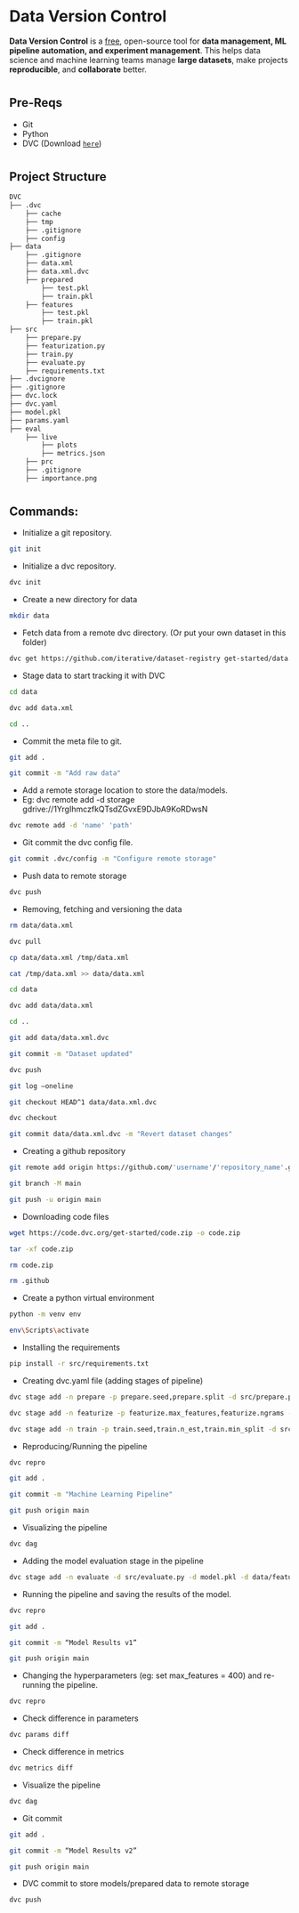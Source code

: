 #
# Data Version Control
<p><strong>Data Version Control</strong> is a <a href="https://github.com/iterative/dvc/blob/master/LICENSE">free</a>, open-source tool for <strong>data management,
ML pipeline automation, and experiment management</strong>. This helps
data science and machine learning teams manage <strong>large datasets</strong>, make projects
<strong>reproducible</strong>, and <strong>collaborate</strong> better.</p>

#
## Pre-Reqs

- Git
- Python
- DVC (Download <a href='https://dvc.org/'>`here`</a>)

#
## Project Structure
```bash
DVC
├── .dvc 
    ├── cache 
    ├── tmp 
    ├── .gitignore 
    ├── config
├── data 
    ├── .gitignore 
    ├── data.xml 
    ├── data.xml.dvc 
    ├── prepared 
        ├── test.pkl 
        ├── train.pkl 
    ├── features 
        ├── test.pkl 
        ├── train.pkl 
├── src 
    ├── prepare.py 
    ├── featurization.py
    ├── train.py 
    ├── evaluate.py
    ├── requirements.txt
├── .dvcignore
├── .gitignore
├── dvc.lock
├── dvc.yaml
├── model.pkl
├── params.yaml
├── eval
    ├── live
        ├── plots
        ├── metrics.json
    ├── prc
    ├── .gitignore
    ├── importance.png

```
#
## Commands:

- Initialize a git repository.
```bash
git init
```
- Initialize a dvc repository.
```bash
dvc init
```
- Create a new directory for data
```bash
mkdir data
```
- Fetch data from a remote dvc directory. (Or put your own dataset in this folder)
```bash
dvc get https://github.com/iterative/dataset-registry get-started/data.xml -o data/data.xml
```
- Stage data to start tracking it with DVC
```bash
cd data
```
```bash
dvc add data.xml
```
```bash
cd ..
```
- Commit the meta file to git. 
```bash
git add .
```
```bash
git commit -m "Add raw data"
```
- Add a remote storage location to store the data/models.
- Eg: dvc remote add -d storage gdrive://1YrgIhmczfkQTsdZGvxE9DJbA9KoRDwsN
```bash
dvc remote add -d 'name' 'path'
```
- Git commit the dvc config file.
```bash
git commit .dvc/config -m "Configure remote storage"
```
- Push data to remote storage
```bash
dvc push
```
- Removing, fetching and versioning the data
```bash
rm data/data.xml
```
```bash
dvc pull
```
```bash
cp data/data.xml /tmp/data.xml
```
```bash
cat /tmp/data.xml >> data/data.xml
```
```bash
cd data
```
```bash
dvc add data/data.xml
```
```bash
cd ..
```
```bash
git add data/data.xml.dvc
```
```bash
git commit -m "Dataset updated"
```
```bash
dvc push
```
```bash
git log –oneline
```
```bash
git checkout HEAD^1 data/data.xml.dvc
```
```bash
dvc checkout
```
```bash
git commit data/data.xml.dvc -m "Revert dataset changes"
```
- Creating a github repository
```bash
git remote add origin https://github.com/'username'/'repository_name'.git
```
```bash
git branch -M main
```
```bash
git push -u origin main
```
- Downloading code files
```bash
wget https://code.dvc.org/get-started/code.zip -o code.zip
```
```bash
tar -xf code.zip
```
```bash
rm code.zip
```
```bash
rm .github
```
- Create a python virtual environment
```bash
python -m venv env
```
```bash
env\Scripts\activate
```
- Installing the requirements
```bash
pip install -r src/requirements.txt
```
- Creating dvc.yaml file (adding stages of pipeline)
```bash
dvc stage add -n prepare -p prepare.seed,prepare.split -d src/prepare.py -d data/data.xml -o data/prepared python src/prepare.py data/data.xml
```
```bash
dvc stage add -n featurize -p featurize.max_features,featurize.ngrams -d src/featurization.py -d data/prepared -o data/features python src/featurization.py data/prepared data/features
```
```bash
dvc stage add -n train -p train.seed,train.n_est,train.min_split -d src/train.py -d data/features -o model.pkl python src/train.py data/features model.pkl
```
- Reproducing/Running the pipeline
```bash
dvc repro
```
```bash
git add .
```
```bash
git commit -m "Machine Learning Pipeline"
```
```bash
git push origin main
```
- Visualizing the pipeline
```bash
dvc dag
```
- Adding the model evaluation stage in the pipeline
```bash
dvc stage add -n evaluate -d src/evaluate.py -d model.pkl -d data/features -M eval/live/metrics.json -O eval/live/plots -O eval/prc -o eval/importance.png python src/evaluate.py model.pkl data/features
```
- Running the pipeline and saving the results of the model.
```bash
dvc repro
```
```bash
git add .
```
```bash
git commit -m “Model Results v1”
```
```bash
git push origin main
```
- Changing the hyperparameters (eg: set max_features = 400) and re-running the pipeline.
```bash
dvc repro
```
- Check difference in parameters
```bash
dvc params diff
```
- Check difference in metrics
```bash
dvc metrics diff
```
- Visualize the pipeline
```bash
dvc dag
```
- Git commit
```bash
git add .
```
```bash
git commit -m “Model Results v2”
```
```bash
git push origin main
```
- DVC commit to store models/prepared data to remote storage
```bash
dvc push
```

